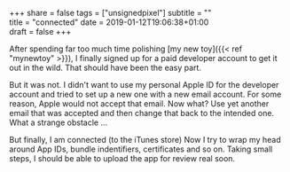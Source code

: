 +++
share = false
tags = ["unsignedpixel"]
subtitle = ""	
title = "connected"
date = 2019-01-12T19:06:38+01:00	
draft =  false
+++

After spending far too much time polishing [my new toy]({{< ref "mynewtoy" >}}), I finally signed up for a paid developer account to get it out in the wild. That should have been the easy part. 

<!--more-->
But it was not. I didn't want to use my personal Apple ID for the developer account and tried to set up a new one with a new email account. For some reason, Apple would not accept that email. Now what? Use yet another email that was accepted and then change that back to the intended one. What a strange obstacle …

But finally, I am connected (to the iTunes store) Now I try to wrap my head around App IDs, bundle indentifiers, certificates and so on. Taking small steps, I should be able to upload the app for review real soon.
